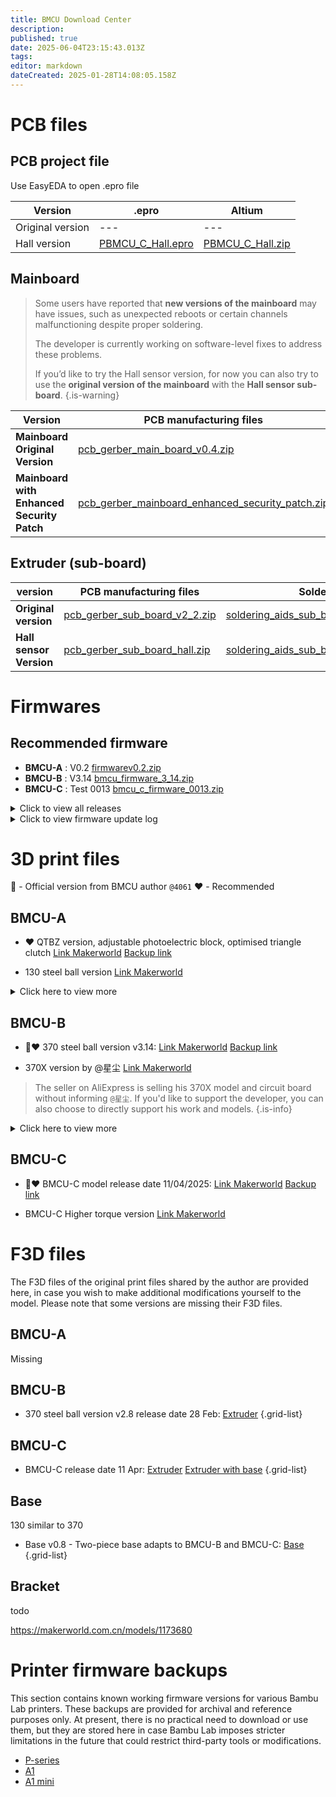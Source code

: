 ```yaml
---
title: BMCU Download Center
description: 
published: true
date: 2025-06-04T23:15:43.013Z
tags: 
editor: markdown
dateCreated: 2025-01-28T14:08:05.158Z
---
```


# PCB files

## PCB project file
Use EasyEDA to open .epro file

| Version          | .epro                                                                                  | Altium                                                                               |
| ---------------- | -------------------------------------------------------------------------------------- | ------------------------------------------------------------------------------------ |
| Original version | ---                                                                                    | ---                                                                                  |
| Hall version     | [PBMCU_C_Hall.epro](/assets/files/download_center/pcb_files/project/PBMCU_C_Hall.epro) | [PBMCU_C_Hall.zip](/assets/files/download_center/pcb_files/project/PBMCU_C_Hall.zip) |

## Mainboard

> Some users have reported that **new versions of the mainboard** may have issues, such as unexpected reboots or certain channels malfunctioning despite proper soldering.
>
>The developer is currently working on software-level fixes to address these problems.
>
>If you’d like to try the Hall sensor version, for now you can also try to use the **original version of the mainboard**  with the **Hall sensor sub-board**.
{.is-warning}


| Version                                    | PCB manufacturing files                                                                                                                      | Soldering aids                                                                                                                                       |
| ------------------------------------------ | -------------------------------------------------------------------------------------------------------------------------------------------- | ---------------------------------------------------------------------------------------------------------------------------------------------------- |
| **Mainboard Original Version**             | [pcb_gerber_main_board_v0.4.zip](/assets/files/download_center/pcb_files/pcb_gerber_main_board_v0.4.zip)                                     | [soldering_aids_mainboard_v0.4.rar](/assets/files/download_center/pcb_files/soldering_aids_mainboard_v0.4.rar)                                       |
| **Mainboard with Enhanced Security Patch** | [pcb_gerber_mainboard_enhanced_security_patch.zip](/assets/files/download_center/pcb_files/pcb_gerber_mainboard_enhanced_security_patch.zip) | [soldering_aids_mainboard_enhanced_security_patch.rar](/assets/files/download_center/pcb_files/soldering_aids_mainboard_enhanced_security_patch.rar) |  |

## Extruder (sub-board)

| version                 | PCB manufacturing files                                                                                | Soldering aids                                                                                                                         |
| ----------------------- | ------------------------------------------------------------------------------------------------------ | -------------------------------------------------------------------------------------------------------------------------------------- |
| **Original version**    | [pcb_gerber_sub_board_v2_2.zip](/assets/files/download_center/pcb_files/pcb_gerber_sub_board_v2_2.zip) | [soldering_aids_sub_board_original_version.rar](/assets/files/download_center/pcb_files/soldering_aids_sub_board_original_version.rar) |
| **Hall sensor Version** | [pcb_gerber_sub_board_hall.zip](/assets/files/download_center/pcb_files/pcb_gerber_sub_board_hall.zip) | [soldering_aids_sub_board_hall.rar](/assets/files/download_center/pcb_files/soldering_aids_sub_board_hall.rar)                         |


# Firmwares

## Recommended firmware
- **BMCU-A** : V0.2 [firmwarev0.2.zip](/assets/files/download_center/firmware_and_source_code/bmcu_firmware_v0.2.zip)
- **BMCU-B** : V3.14 [bmcu_firmware_3_14.zip](/assets/files/download_center/firmware_and_source_code/bmcu_firmware_3_14.zip)
- **BMCU-C** : Test 0013 [bmcu_c_firmware_0013.zip](/assets/files/download_center/firmware_and_source_code/bmcu_c_firmware_0013.zip)

<details>
  <summary>Click to view all releases</summary>

#### Firmwares for BMCU-A
| Version | Firmware                                                                                          | Note                          | Src |
| ------- | ------------------------------------------------------------------------------------------------- | ----------------------------- | --- |
| V0.2    | [firmwarev0.2.zip](/assets/files/download_center/firmware_and_source_code/bmcu_firmware_v0.2.zip) | ⭐⭐⭐Recommended for **BMCU-A** |[src-bmcu-0-2.zip](/assets/files/download_center/firmware_and_source_code/src-bmcu-0-2.zip)|



#### Firmwares for BMCU-B
Firmware from this version onwards is adapted to the BMCU-B aka 370 version aka,
also starting to support the P-Series recognising the BMCU as an AMS system. 
| Version | Firmware                                                                                                    | Note                                          | Src                                                                                           |
| ------- | ----------------------------------------------------------------------------------------------------------- | --------------------------------------------- | --------------------------------------------------------------------------------------------- |
| 1.21.2  | [bmcu_firmware_1_21_2.zip](/assets/files/download_center/firmware_and_source_code/bmcu_firmware_1_21_2.zip) |                                               |
| 1.26    | [bmcu_firmware_1_26.zip](/assets/files/download_center/firmware_and_source_code/bmcu_firmware_1_26.zip)     |                                               |
| 2.06    | [bmcu_firmware_2_06.zip](/assets/files/download_center/firmware_and_source_code/bmcu_firmware_2_06.zip)     | For 370                                       |
| 2.22    | [bmcu_firmware_2_22.zip](/assets/files/download_center/firmware_and_source_code/bmcu_firmware_2_22.zip)     |                                               |
| 3.14    | [bmcu_firmware_3_14.zip](/assets/files/download_center/firmware_and_source_code/bmcu_firmware_3_14.zip)     | ⭐⭐⭐Recommended for **BMCU-B** aka 370 version | [src-bmcu-3-14.zip](/assets/files/download_center/firmware_and_source_code/src-bmcu-3-14.zip) |
| 3.31    | [bmcu_firmware_3_31.rar](/assets/files/download_center/firmware_and_source_code/bmcu_firmware_3_31.rar)     |                                               |

#### Firmware for BMCU-C
Firmware from this version adapted to BMCU-C

| Version | Firmware                                                                                                        | Note | Src                                                                                               |
| ------- | --------------------------------------------------------------------------------------------------------------- | ---- | ------------------------------------------------------------------------------------------------- |
| 4.9     | [bmcu_c_firmware_4_9.rar](/assets/files/download_center/firmware_and_source_code/bmcu_c_firmware_4_9.rar)       |      |                                                                                                   |
| 4.20    | [bmcu_c_firmware_4_20.rar](/assets/files/download_center/firmware_and_source_code/bmcu_c_firmware_4_20.zip)     |      |                                                                                                   |
| 4.23.3  | [bmcu_c_firmware_4_23_3.rar](/assets/files/download_center/firmware_and_source_code/bmcu_c_firmware_4_23_3.rar) |      |                                                                                                   |
| 4.24    |                                                                                                                 |      | [src-bmcu-c-4.24.zip](/assets/files/download_center/firmware_and_source_code/src-bmcu-c-4.24.zip) |
| 0013    | [bmcu_c_firmware_0013.zip](/assets/files/download_center/firmware_and_source_code/bmcu_c_firmware_0013.zip)     |      | [src-BMCU-C-0013.zip](/assets/files/download_center/firmware_and_source_code/src-BMCU-C-0013.zip) |

</details>

<details>
  <summary>Click to view firmware update log</summary>

### Update log

#### 0013
Change Pid parametres

#### V4.23.3
Added P-Series support (still in beta)
Fixed some anomalies that caused excessive resistance in the extrusion head
Added function: press buffer and then the motor enters a short feeding mode to load consumables

#### V4.20
Fixed a possible bug with refills.

#### V4.9
BMCU-C is supported for the first time, and the secondary board uses Hall sensors to replace photoelectric sensors.
Currently there is a known bug that all channels show material, regardless of whether the subboard is connected or not

#### V3.31
The BMCU will now performs buffer jittering at the stage where it cuts off the filament

#### V3.14
From this version onwards, the BMCU can automatically detect the direction of motor rotation, eliminating the need to manually reverse the power supply depending on the model/gear being printed.

The BMCU performs a jitter test to determine the motor direction for each channel and logs it the first time the printer is connected after the firmware is flashed.

If this direction needs to be reset, it is necessary to re-flash or remove the motherboard and press reset.

#### V3.10
1. Repair motor direction judgement bug
1. Repair the bug of rewind exit component.
1. The buffer will now brake immediately when it reaches the pressure instead of stopping freely, preventing the re-feed from bursting the five passes.
1. The motor will keep moving slowly at 3mm/s within 3s after feeding to prevent the feed from not reaching the extruder head.

</details>

# 3D print files
📢 - Official version from BMCU author `@4061`
❤️ - Recommended

## BMCU-A

- ❤️ QTBZ version, adjustable photoelectric block, optimised triangle clutch
[Link Makerworld](https://makerworld.com/zh/models/1147006#profileId-1150436)
[Backup link](/assets/files/print_files/BMCU%20130%20QTBZ版本.3mf)

- 130 steel ball version
[Link Makerworld](https://makerworld.com/zh/models/1109868-bmcu_130-steel-ball-and-spring-clutch-version?from=search#profileId-1106230)


<details>
  <summary>Click here to view more</summary>

### 130 version
- 📢130 Original version by the author 
[Link Makerworld](https://makerworld.com/zh/models/1147522#profileId-1151118)
[Backup link](/assets/files/print_files/130%20Original%20version%20from%20author.3mf)


- ❤️ An optimised version collected by Yuekai, almost the author's original design, with the addition of a triangle clutch using springs
[Link Makerworld](https://makerworld.com/zh/models/1162813-bmcu-130-version-an-optimized-extruder-search-comb#profileId-1291386)
[Backup link](/assets/files/print_files/BMCU%20Yuekai%20wiki.yuekai.fr.3mf)

- Brackets for A1 and A1 mini, also can be used for early version 370
[Link Makerworld](https://makerworld.com/zh/models/1147116-bracket-for-bmcu-version-130-and-version-370#profileId-1289021)
[Backup link](/assets/files/print_files/Bracket%20for%20130%20and%20early%20370.3mf)
{.grid-list}

### 180 version
- ❤️‍🔥180 version by BXT
[Link Makerworld](https://makerworld.com/zh/models/1152568-gk180v2-component-model-180bmcu-assembly#profileId-1207144)
[Backup link](/assets/files/print_files/180%20version.3mf)
{.grid-list}
  
 </details>

## BMCU-B

- 📢❤️ 370 steel ball version v3.14:
[Link Makerworld](https://makerworld.com/zh/models/1250311-bmcu-370-steel-ball-version-v3-14#profileId-1288934)
[Backup link](/assets/files/print_files/370+v2.5+original.3mf)

- 370X version by @星尘
[Link Makerworld](https://makerworld.com/zh/models/1175070-bmcu-370x-surface-mount-micro-switch-glass-bead-tr?from=search#profileId-1184075)
> The seller on AliExpress is selling his 370X model and circuit board without informing `@星尘`. If you'd like to support the developer, you can also choose to directly support his work and models.
{.is-info}


<details>
  <summary>Click here to view more</summary>
 
- 📢370 version official version V2.5:
[Link Makerworld](https://makerworld.com/zh/models/1189069-bmcu-370-version-original-v2-5#profileId-1200559)
[Backup link](/assets/files/print_files/370+v2.5+original.3mf)

- 370 extended buffer version - based on v2.5
</details>

## BMCU-C

- 📢❤️ BMCU-C model release date 11/04/2025:
[Link Makerworld](https://makerworld.com/zh/models/1322913-bmcu-c-hall-sensor-version#profileId-1359453)
[Backup link](/assets/files/print_files/BMCU_C.3mf)

- BMCU-C Higher torque version
[Link Makerworld](https://makerworld.com/zh/models/1412302-bmcu-c-hall-370-high-torque-version?from=search#profileId-1493471)


# F3D files

The F3D files of the original print files shared by the author are provided here, in case you wish to make additional modifications yourself to the model. Please note that some versions are missing their F3D files.


## BMCU-A
Missing

## BMCU-B

- 370 steel ball version v2.8 release date 28 Feb:
[Extruder](/assets/files/print_files/f3d/BMCU_B_extruder_v2.8_date_2_28.f3d)
{.grid-list}

## BMCU-C

- BMCU-C release date 11 Apr:
[Extruder](/assets/files/print_files/f3d/BMCU_C_extruder_date_4_11.f3d)
[Extruder with base](/assets/files/print_files/f3d/BMCU_C_full_date_4_11.f3d)
{.grid-list}

## Base

130 similar to 370

- Base v0.8 - Two-piece base adapts to BMCU-B and BMCU-C:
[Base](/assets/files/print_files/f3d/BMCU_base_v0.8.f3d)
{.grid-list}

## Bracket

todo

https://makerworld.com.cn/models/1173680


# Printer firmware backups

This section contains known working firmware versions for various Bambu Lab printers. These backups are provided for archival and reference purposes only.
At present, there is no practical need to download or use them, but they are stored here in case Bambu Lab imposes stricter limitations in the future that could restrict third-party tools or modifications.

- [P-series](/assets/files/download_center/printer_firmware_backup/p1-01.07.zip)
- [A1](/assets/files/download_center/printer_firmware_backup/a1-01.04.zip)
- [A1 mini](/assets/files/download_center/printer_firmware_backup/a1mini-01.04.zip)